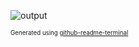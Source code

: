 ![output](https://github.com/JLuzz/JLuzz/assets/6591748/11395389-91f8-4f95-9a7c-c75079a2f3a0)

<sup><sub>Generated using [github-readme-terminal](https://github.com/x0rzavi/github-readme-terminal)</sub></sup>

<!--
**JLuzz/JLuzz** is a ✨ _special_ ✨ repository because its `README.md` (this file) appears on your GitHub profile.

Here are some ideas to get you started:

- 🔭 I’m currently working on ...
- 🌱 I’m currently learning ...
- 👯 I’m looking to collaborate on ...
- 🤔 I’m looking for help with ...
- 💬 Ask me about ...
- 📫 How to reach me: ...
- 😄 Pronouns: ...
- ⚡ Fun fact: ...
-->
